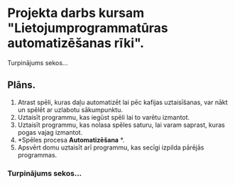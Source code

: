 # Projekta darbs kursam "Lietojumprogrammatūras automatizēšanas rīki".
Turpinājums sekos...
## Plāns.
1. Atrast spēli, kuras daļu automatizēt lai pēc kafijas uztaisīšanas, var nākt un spēlēt ar uzlabotu sākumpunktu.
2. Uztaisīt programmu, kas iegūst spēli lai to varētu izmantot.
3. Uztaisīt programmu, kas nolasa spēles saturu, lai varam saprast, kuras pogas vajag izmantot.
4. *Spēles procesa **Automatizēšana** *.
5. Apsvērt domu uztaisīt arī programmu, kas secīgi izpilda pārējās programmas.
### Turpinājums sekos...

